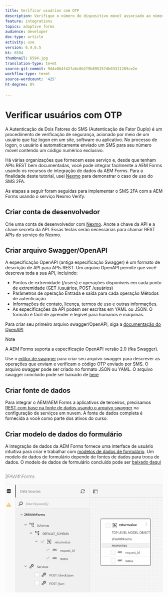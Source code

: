 ```yaml
---
title: Verificar usuários com OTP
description: Verifique o número do dispositivo móvel associado ao número do aplicativo usando OTP.
feature: integrations
topics: adaptive forms
audience: developer
doc-type: article
activity: use
version: 6.4,6.5
kt: 6594
thumbnail: 6594.jpg
translation-type: tm+mt
source-git-commit: 9d4e864f42fa6c0b2f9b895257db03311269ce2e
workflow-type: tm+mt
source-wordcount: '425'
ht-degree: 0%

---
```




# Verificar usuários com OTP

A Autenticação de Dois Fatores do SMS (Autenticação de Fator Duplo) é um procedimento de verificação de segurança, acionado por meio de um usuário que faz logon em um site, software ou aplicativo. No processo de logon, o usuário é automaticamente enviado um SMS para seu número móvel contendo um código numérico exclusivo.

Há várias organizações que fornecem esse serviço e, desde que tenham APIs REST bem documentadas, você pode integrar facilmente a AEM Forms usando os recursos de integração de dados da AEM Forms. Para a finalidade deste tutorial, usei [Nexmo](https://developer.nexmo.com/verify/overview) para demonstrar o caso de uso do SMS 2FA.

As etapas a seguir foram seguidas para implementar o SMS 2FA com a AEM Forms usando o serviço Nexmo Verify.

## Criar conta de desenvolvedor

Crie uma conta de desenvolvedor com [Nexmo](https://dashboard.nexmo.com/sign-in). Anote a chave da API e a chave secreta da API. Essas teclas serão necessárias para chamar REST APIs do serviço do Nexmo.

## Criar arquivo Swagger/OpenAPI

A especificação OpenAPI (antiga especificação Swagger) é um formato de descrição de API para APIs REST. Um arquivo OpenAPI permite que você descreva toda a sua API, incluindo:

* Pontos de extremidade (/users) e operações disponíveis em cada ponto de extremidade (GET /usuários, POST /usuários)
* Parâmetros de operação Entrada e saída para cada operação
Métodos de autenticação
* Informações de contato, licença, termos de uso e outras informações.
* As especificações da API podem ser escritas em YAML ou JSON. O formato é fácil de aprender e legível para humanos e máquinas.

Para criar seu primeiro arquivo swagger/OpenAPI, siga a [documentação do OpenAPI](https://swagger.io/docs/specification/2-0/basic-structure/)

>[!NOTE]
> A AEM Forms suporta a especificação OpenAPI versão 2.0 (fka Swagger).

Use o [editor de swagger](https://editor.swagger.io/) para criar seu arquivo swagger para descrever as operações que enviam e verificam o código OTP enviado por SMS. O arquivo swagger pode ser criado no formato JSON ou YAML. O arquivo swagger concluído pode ser baixado de [here](assets/two-factore-authentication-swagger.zip)

## Criar fonte de dados

Para integrar o AEM/AEM Forms a aplicativos de terceiros, precisamos [REST com base na fonte de dados usando o arquivo swagger](https://docs.adobe.com/content/help/en/experience-manager-learn/forms/ic-web-channel-tutorial/parttwo.html) na configuração de serviços em nuvem. A fonte de dados completa é fornecida a você como parte dos ativos do curso.

## Criar modelo de dados do formulário

A integração de dados da AEM Forms fornece uma interface de usuário intuitiva para criar e trabalhar com [modelos de dados de formulário](https://docs.adobe.com/content/help/en/experience-manager-65/forms/form-data-model/create-form-data-models.html). Um modelo de dados de formulário depende de fontes de dados para troca de dados.
O modelo de dados de formulário concluído pode ser [baixado daqui](assets/sms-2fa-fdm.zip)

![fdm](assets/2FA-fdm.PNG)
